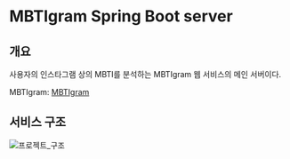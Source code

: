 # MBTIgram Spring Boot server
## 개요
사용자의 인스타그램 상의 MBTI를 분석하는 MBTIgram 웹 서비스의 메인 서버이다.

MBTIgram: 
[MBTIgram](https://mbtigram.site/)


## 서비스 구조
![프로젝트_구조](https://github.com/SPP-Zizon-Ulzzang/Zizon-Ulzzang-BE/assets/50133922/eb7efa7e-f685-4623-afae-402ce3c15f2f)
